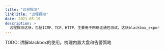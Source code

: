 ```yaml
---
title: "远程探测"
linkTitle: "远程探测"
date: 2021-05-19
description: >
  远程探测这块，包括ICMP、TCP、HTTP，主要用于网络连通性测试，这块blackbox_exporter已经做的挺好了，我们可以直接复用，把数据抓到时序库，夜莺直接去消费即可。
---
```


TODO: 讲解blackbox的使用，梳理内置大盘和告警策略